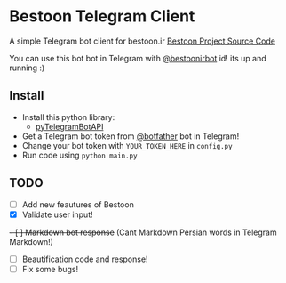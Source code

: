 # Bestoon Telegram Client
A simple Telegram bot client for bestoon.ir [Bestoon Project Source Code](https://github.com/jadijadi/bestoon)

You can use this bot bot in Telegram with [@bestoonirbot](https://telegram.me/bestoonirbot) id! its up and running :)

## Install
* Install this python library:
	* [pyTelegramBotAPI](https://github.com/eternnoir/pyTelegramBotAPI)
* Get a Telegram bot token from [@botfather](https://telegram.me/BotFather) bot in Telegram!
* Change your bot token with `YOUR_TOKEN_HERE` in `config.py`
* Run code using `python main.py`

## TODO
- [ ] Add new feautures of Bestoon
- [x] Validate user input!

~~- [ ] Markdown bot response~~ (Cant Markdown Persian words in Telegram Markdown!)

- [ ] Beautification code and response!
- [ ] Fix some bugs!
